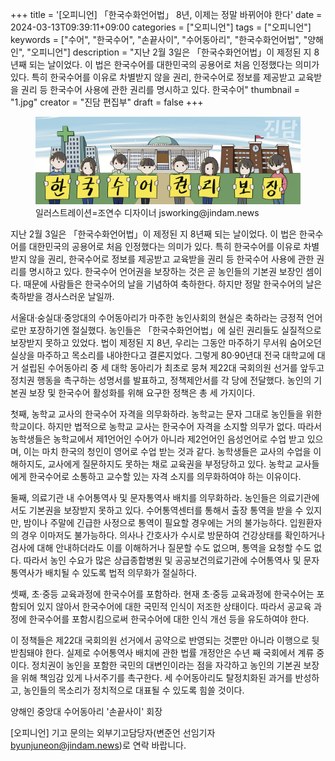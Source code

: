 +++
title = '[오피니언] 「한국수화언어법」 8년, 이제는 정말 바뀌어야 한다'
date = 2024-03-13T09:39:11+09:00
categories = ["오피니언"]
tags = ["오피니언"]
keywords = ["수어", "한국수어", "손끝사이", "수어동아리", "한국수화언어법", "양해인", "오피니언"]
description = "지난 2월 3일은 「한국수화언어법」이 제정된 지 8년째 되는 날이었다. 이 법은 한국수어를 대한민국의 공용어로 처음 인정했다는 의미가 있다. 특히 한국수어를 이유로 차별받지 않을 권리, 한국수어로 정보를 제공받고 교육받을 권리 등 한국수어 사용에 관한 권리를 명시하고 있다. 한국수어"
thumbnail = "1.jpg"
creator = "진담 편집부"
draft = false
+++

<figure>
  <img src="1.jpg" alt="no image" />
  <figcaption>일러스트레이션=조연수 디자이너 jsworking@jindam.news</figcaption>
</figure>


지난 2월 3일은 「한국수화언어법」이 제정된 지 8년째 되는 날이었다. 이 법은 한국수어를 대한민국의 공용어로 처음 인정했다는 의미가 있다. 특히 한국수어를 이유로 차별받지 않을 권리, 한국수어로 정보를 제공받고 교육받을 권리 등 한국수어 사용에 관한 권리를 명시하고 있다. 한국수어 언어권을 보장하는 것은 곧 농인들의 기본권 보장인 셈이다. 때문에 사람들은 한국수어의 날을 기념하여 축하한다. 하지만 정말 한국수어의 날은 축하받을 경사스러운 날일까.

서울대·숭실대·중앙대의 수어동아리가 마주한 농인사회의 현실은 축하라는 긍정적 언어로만 포장하기엔 절실했다. 농인들은 「한국수화언어법」에 실린 권리들도 실질적으로 보장받지 못하고 있었다. 법이 제정된 지 8년, 우리는 그동안 마주하기 무서워 숨어오던 실상을 마주하고 목소리를 내야한다고 결론지었다. 그렇게 80·90년대 전국 대학교에 대거 설립된 수어동아리 중 세 대학 동아리가 최초로 뭉쳐 제22대 국회의원 선거를 앞두고 정치권 행동을 촉구하는 성명서를 발표하고, 정책제안서를 각 당에 전달했다. 농인의 기본권 보장 및 한국수어 활성화를 위해 요구한 정책은 총 세 가지이다.

첫째, 농학교 교사의 한국수어 자격을 의무화하라. 농학교는 문자 그대로 농인들을 위한 학교이다. 하지만 법적으로 농학교 교사는 한국수어 자격을 소지할 의무가 없다. 따라서 농학생들은 농학교에서 제1언어인 수어가 아니라 제2언어인 음성언어로 수업 받고 있으며, 이는 마치 한국의 청인이 영어로 수업 받는 것과 같다. 농학생들은 교사의 수업을 이해하지도, 교사에게 질문하지도 못하는 채로 교육권을 부정당하고 있다. 농학교 교사들에게 한국수어로 소통하고 교수할  있는 자격 소지를 의무화하여야 하는 이유이다.

둘째, 의료기관 내 수어통역사 및 문자통역사 배치를 의무화하라. 농인들은 의료기관에서도 기본권을 보장받지 못하고 있다. 수어통역센터를 통해서 출장 통역을 받을 수 있지만, 밤이나 주말에 긴급한 사정으로 통역이 필요할 경우에는 거의 불가능하다. 입원환자의 경우 이마저도 불가능하다. 의사나 간호사가 수시로 방문하여 건강상태를 확인하거나 검사에 대해 안내하더라도 이를 이해하거나 질문할 수도 없으며, 통역을 요청할 수도 없다. 따라서 농인 수요가 많은 상급종합병원 및 공공보건의료기관에 수어통역사 및 문자통역사가 배치될 수 있도록 법적 의무화가 절실하다.

셋째, 초·중등 교육과정에 한국수어를 포함하라. 현재 초·중등 교육과정에 한국수어는 포함되어 있지 않아서 한국수어에 대한 국민적 인식이 저조한 상태이다. 따라서 공교육 과정에 한국수어를 포함시킴으로써 한국수어에 대한 인식 개선 등을 유도하여야 한다.

이 정책들은 제22대 국회의원 선거에서 공약으로 반영되는 것뿐만 아니라 이행으로 뒷받침돼야 한다. 실제로 수어통역사 배치에 관한 법률 개정안은 수년 째 국회에서 계류 중이다. 정치권이 농인을 포함한 국민의 대변인이라는 점을 자각하고 농인의 기본권 보장을 위해 책임감 있게 나서주기를 촉구한다. 세 수어동아리도 탈정치화된 과거를 반성하고, 농인들의 목소리가 정치적으로 대표될 수 있도록 힘쓸 것이다.

양해인 중앙대 수어동아리 '손끝사이' 회장

[오피니언] 기고 문의는 외부기고담당자(변준언 선임기자 byunjuneon@jindam.news)로 연락 바랍니다.



